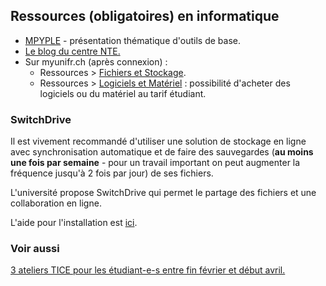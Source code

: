 ## Ressources (obligatoires) en informatique

- [MPYPLE](https://elearning.unifr.ch/myple/fr) - présentation thématique d'outils de base.
- [Le blog du centre NTE.](https://nte.unifr.ch/blog/)
- Sur myunifr.ch (après connexion) :
  - Ressources > [Fichiers et Stockage](https://my.unifr.ch/group/res/stockage).
  - Ressources > [Logiciels et Matériel](https://my.unifr.ch/group/res/logiciels-materiel) : possibilité d'acheter des logiciels ou du matériel au tarif étudiant.

### SwitchDrive
Il est vivement recommandé d'utiliser une solution de stockage en ligne avec synchronisation automatique et de faire des sauvegardes (**au moins une fois par semaine** - pour un travail important on peut augmenter la fréquence jusqu'à 2 fois par jour) de ses fichiers.

L'université propose SwitchDrive qui permet le partage des fichiers et une collaboration en ligne.

L'aide pour l'installation est [ici](https://help.switch.ch/drive/installation-instructions/#collapse-40a86347-6688-11e4-b6ef-5254009dc73c-2).

### Voir aussi
[3 ateliers TICE pour les étudiant-e-s entre fin février et début avril.](https://nte.unifr.ch/blog/2019/02/11/3-ateliers-tice-pour-les-etudiant-e-s-entre-fin-fevrier-et-debut-avril/)



